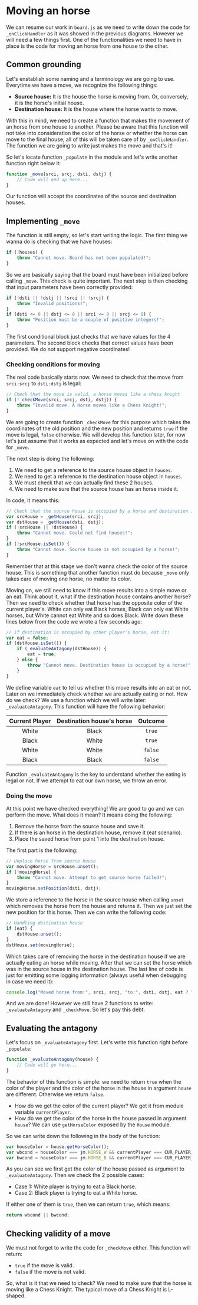 # Moving an horse

We can resume our work in `board.js` as we need to write down the code for `_onClickHandler` as it was showed in the previous diagrams. However we will need a few things first. One of the functionalities we need to have in place is the code for moving an horse from one house to the other.

## Common grounding
Let's enstablish some naming and a terminology we are going to use. Everytime we have a move, we recognize the following things:

- **Source house:** It is the house the horse is moving from. Or, conversely, it is the horse's initial house.
- **Destination house:** It is the house where the horse wants to move.

With this in mind, we need to create a function that makes the movement of an horse from one house to another. Please be aware that this function will not take into consideration the color of the horse or whether the horse can move to the final house, all of this will be taken care of by `_onClickHandler`. The function we are going to write just makes the move and that's it!

So let's locate function `_populate` in the module and let's write another function right below it:

```javascript
function _move(srci, srcj, dsti, dstj) {
    // Code will end up here...
}
```

Our function will accept the coordinates of the source and destination houses.

## Implementing `_move`
The function is still empty, so let's start writing the logic. The first thing we wanna do is checking that we have houses:

```javascript
if (!houses) {
    throw "Cannot move. Board has not been populated!";
}
```

So we are basically saying that the board must have been initialized before calling `_move`. This check is quite important. The next step is then checking that input parameters have been correctly provided:

```javascript
if (!dsti || !dstj || !srci || !srcj) {
    throw "Invalid positions!";
}
if (dsti <= 0 || dstj <= 0 || srci <= 0 || srcj <= 0) {
    throw "Position must be a couple of positive integers!";
}
```

The first conditional block just checks that we have values for the 4 parameters. The second block checks that correct values have been provided. We do not support negative coordinates!

### Checking conditions for moving
The real code basically starts now. We need to check that the move from `srci:srcj` to `dsti:dstj` is legal:

```javascript
// Check that the move is valid, a horse moves like a chess knight
if (!_checkMove(srci, srcj, dsti, dstj)) {
    throw "Invalid move. A Horse moves like a Chess Knight!";
}
```

We are going to create function `_checkMove` for this purpose which takes the coordinates of the old position and the new position and returns `true` if the move is legal, `false` otherwise. We will develop this function later, for now let's just assume that it works as expected and let's move on with the code for `_move`.

The next step is doing the following:

1. We need to get a reference to the source house object in `houses`.
2. We need to get a reference to the destination house object in `houses`.
3. We must check that we can actually find these 2 houses.
4. We need to make sure that the source house has an horse inside it.

In code, it means this:

```javascript
// Check that the source house is occupied by a horse and destination is free
var srcHouse = _getHouse(srci, srcj);
var dstHouse = _getHouse(dsti, dstj);
if (!srcHouse || !dstHouse) {
    throw "Cannot move. Could not find houses!";
}
if (!srcHouse.isSet()) {
    throw "Cannot move. Source house is not occupied by a horse!";
}
```

Remember that at this stage we don't wanna check the color of the source house. This is something that another function must do because `_move` only takes care of moving one horse, no matter its color.

Moving on, we still need to know if this move results into a simple move or an eat. Think about it, what if the destination house contains another horse? Then we need to check whether that horse has the opposite color of the current player's. White can only eat Black horses, Black can only eat White horses, but White cannot eat White and so does Black. Write down these lines below from the code we wrote a few seconds ago:

```javascript
// If destination is occupied by other player's horse, eat it!
var eat = false;
if (dstHouse.isSet()) {
    if (_evaluateAntagony(dstHouse)) {
        eat = true;
    } else {
        throw "Cannot move. Destination house is occupied by a horse!";
    }
}
```

We define variable `eat` to tell us whether this move results into an eat or not. Later on we immediately check whether we are actually eating or not. How do we check? We use a function which we will write later: `_evaluateAntagony`. This function will have the following behavior:

| Current Player  | Destination house's horse | Outcome |
|:---------------:|:-------------------------:|:-------:|
| White           | Black                     | `true`  |
| Black           | White                     | `true`  |
| White           | White                     | `false` |
| Black           | Black                     | `false` |

Function `_evaluateAntagony` is the key to understand whether the eating is legal or not. If we attempt to eat our own horse, we throw an error.

### Doing the move
At this point we have checked everything! We are good to go and we can perform the move. What does it mean? It means doing the following:

1. Remove the horse from the source house and save it.
2. If there is an horse in the destination house, remove it (eat scenario).
3. Place the saved horse from point 1 into the destination house.

The first part is the following:

```javascript
// Unplace horse from source house
var movingHorse = srcHouse.unset();
if (!movingHorse) {
    throw "Cannot move. Attempt to get source horse failed!";
}
movingHorse.setPosition(dsti, dstj);
```

We store a reference to the horse in the source house when calling `unset` which removes the horse from the house and returns it. Then we just set the new position for this horse. Then we can write the following code:

```javascript
// Handling destination house
if (eat) {
    dstHouse.unset();
}
dstHouse.set(movingHorse);
```

Which takes care of removing the horse in the destination house if we are actually eating an horse while moving. After that we can set the horse which was in the source house in the destination house. The last line of code is just for emitting some logging information (always useful when debugging in case we need it):

```javascript
console.log("Moved horse from:", srci, srcj, "to:", dsti, dstj, eat ? "and ate!" : "");
```

And we are done! However we still have 2 functions to write: `_evaluateAntagony` and `_checkMove`. So let's pay this debt.

## Evaluating the antagony
Let's focus on `_evaluateAntagony` first. Let's write this function right before `_populate`:

```javascript
function _evaluateAntagony(house) {
    // Code will go here...
}
```

The behavior of this function is simple: we need to return `true` when the color of the player and the color of the horse in the house in argument `house` are different. Otherwise we return `false`. 

- How do we get the color of the current player? We get it from module variable `currentPlayer`.
- How do we get the color of the horse in the house passed in argument `house`? We can use `getHorseColor` exposed by the `House` module.

So we can write down the following in the body of the function:

```javascript
var houseColor = house.getHorseColor();
var wbcond = houseColor === jm.HORSE_W && currentPlayer === CUR_PLAYER_B;
var bwcond = houseColor === jm.HORSE_B && currentPlayer === CUR_PLAYER_W;
```

As you can see we first get the color of the house passed as argument to `_evaluateAntagony`. Then we check the 2 possible cases:

- Case 1: White player is trying to eat a Black horse.
- Case 2: Black player is trying to eat a White horse.

If either one of them is `true`, then we can return `true`, which means:

```javascript
return wbcond || bwcond;
```

## Checking validity of a move
We must not forget to write the code for `_checkMove` either. This function will return:

- `true` if the move is valid.
- `false` if the move is not valid.

So, what is it that we need to check? We need to make sure that the horse is moving like a Chess Knight. The typical move of a Chess Knight is L-shaped.
